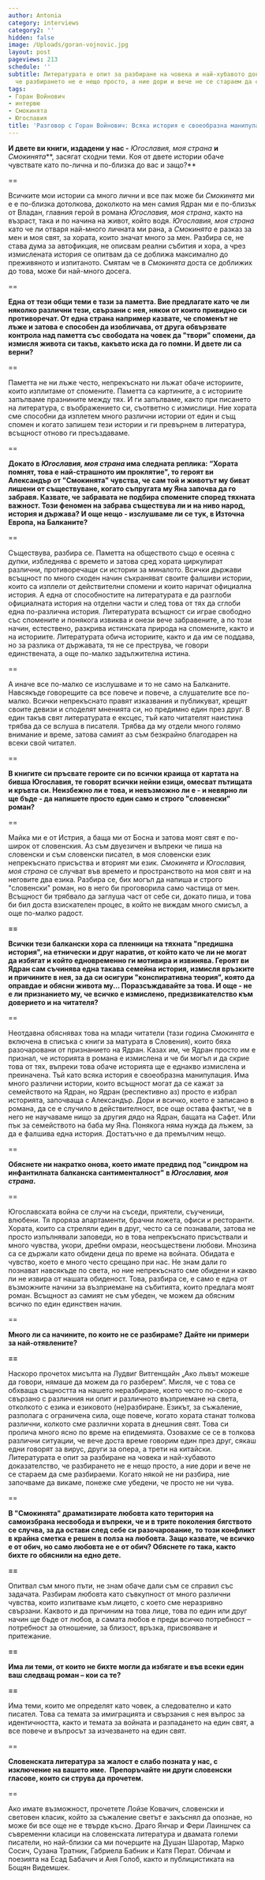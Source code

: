 ```yaml
---
author: Antonia
category: interviews
category2: ''
hidden: false
image: /Uploads/goran-vojnovic.jpg
layout: post
pageviews: 213
schedule: ''
subtitle: Литературата е опит за разбиране на човека и най-хубавото доказателство,
  че разбирането не е нещо просто, а ние дори и вече не се стараем да сме разбираеми
tags:
- Горан Войнович
- интервю
- Смокинята
- Югославия
title: 'Разговор с Горан Войнович: Всяка история е своеобразна манипулация'
---
```


**И двете ви книги, издадени у нас -** *Югославия, моя страна* **и** *Смокинята***, засягат сходни теми. Коя от двете истории обаче чувствате като по-лична и по-близка до вас и защо?**

\==

Всичките мои истории са много лични и все пак може би *Смокинята* ми е е по-близка дотолкова, доколкото на мен самия Ядран ми е по-близък от Владан, главния герой в романа *Югославия, моя страна*, както на възраст, така и по начина на живот, който водя. *Югославия, моя страна* като че ли отваря най-много личната ми рана, а *Смокинята* е разказ за мен и моя свят, за хората, които значат много за мен. Разбира се, не става дума за автофикция, не описвам реални събития и хора, а чрез измислената история се опитвам да се доближа максимално до преживяното и изпитаното. Смятам че в *Смокинята* доста се доближих до това, може би най-много досега. 

\==

**Една от тези общи теми е тази за паметта. Вие предлагате като че ли няколко различни тези, свързани с нея, някои от които привидно си противоречат. От една страна например казвате, че споменът не лъже и затова е способен да изобличава, от друга обвързвате контрола над паметта със свободата на човек да "твори" спомени, да измисля живота си такъв, какъвто иска да го помни. И двете ли са верни?**

\==

Паметта не ни лъже често, непрекъснато ни лъжат обаче историите, които изплитаме от спомените. Паметта са картините, а с историите запълваме празнините между тях. И ги запълваме, както при писането на литература, с въображението си, съответно с измислици. Ние хората сме способни да изплетем много различни истории от един и същ спомен и когато запишем тези истории и ги превърнем в литература, всъщност отново ги пресъздаваме. 

\==

**Докато в *Югославия, моя страна* има следната реплика: “Хората помнят, това е най-страшното им проклятие", то героят ви Александър от "Смокинята" чувства, че сам той и животът му биват лишени от съществуване, когато съпругата му Яна започва да го забравя. Казвате, че забравата не подбира спомените според тяхната важност. Този феномен на забрава съществува ли и на ниво народ, история и държава? И още нещо - изслушваме ли се тук, в Източна Европа, на Балканите?**

\==

Съществува, разбира се. Паметта на обществото също е осеяна с дупки, избледнява с времето и затова сред хората циркулират различни, противоречащи си истории за миналото. Всички държави всъщност по много сходен начин съхраняват своите фалшиви истории, които са изплели от действителни спомени и които наричат официална история. А една от способностите на литературата е да разглоби официалната история на отделни части и след това от тях да сглоби една по-различна история. Литературата всъщност си играе свободно със спомените и понякога извиква и онези вече забравените, а по този начин, естествено, разкрива истинската природа на спомените, както и на историите. Литературата обича историите, както и да им се поддава, но за разлика от държавата, тя не се преструва, че говори единствената, а още по-малко задължителна истина.

\==

А иначе все по-малко се изслушваме и то не само на Балканите. Навсякъде говорещите са все повече и повече, а слушателите все по-малко. Всички непрекъснато правят изказвания и публикуват, крещят своите девизи и споделят мненията си, но предимно един през друг. В един такъв свят литературата е ексцес, тъй като читателят наистина трябва да се вслуша в писателя. Трябва да му отдели много голямо внимание и време, затова самият аз съм безкрайно благодарен на всеки свой читател.

\==

**В книгите си пръсвате героите си по всички краища от картата на бивша Югославия, те говорят всички нейни езици, омесват пътищата и кръвта си. Неизбежно ли е това, и невъзможно ли е - и невярно ли ще бъде - да напишете просто един само и строго "словенски" роман?**

\==

Майка ми е от Истрия, а баща ми от Босна и затова моят свят е по-широк от словенския. Аз съм двуезичен и въпреки че пиша на словенски и съм словенски писател, в моя словенски език непрекъснато присъства и вторият ми език. *Смокинята* и *Югославия, моя страна* се случват във времето и пространството на моя свят и на неговите два езика. Разбира се, бих могъл да напиша и строго "словенски" роман, но в него би проговорила само частица от мен. Всъщност би трябвало да заглуша част от себе си, докато пиша, и това би бил доста взискателен процес, в който не виждам много смисъл, а още по-малко радост.

**\==**

**Всички тези балкански хора са пленници на тяхната "предишна история", на етнически и друг наратив, от който като че ли не могат да избягат и който едновременно ги мотивира и извинява. Героят ви Ядран сам съчинява една такава семейна история, измисля връзките и причините в нея, за да си осигури "конспиративна теория", която да оправдае и обясни живота му... Поразсъждавайте за това. И още - не е ли признанието му, че всичко е измислено, предизвикателство към доверието и на читателя?**

\==

Неотдавна обяснявах това на млади читатели (тази година *Смокинята* е включена в списъка с книги за матурата в Словения), които бяха разочаровани от признанието на Ядран. Казах им, че Ядран просто им е признал, че историята в романа е измислена и че би могъл и да скрие това от тях, въпреки това обаче историята ще е еднакво измислена и преиначена. Тъй като всяка история е своеобразна манипулация. Има много различни истории, които всъщност могат да се кажат за семейството на Ядран, но Ядран (респективно аз) просто е избрал историята, започваща с Александър. Дори и всичко, което е записано в романа, да се е случило в действителност, все още остава фактът, че в него не научаваме нищо за другия дядо на Ядран, бащата на Сафет. Или пък за семейството на баба му Яна. Понякога няма нужда да лъжем, за да е фалшива една история. Достатъчно е да премълчим нещо.

\==

**Обяснете ни накратко онова, което имате предвид под "синдром на инфантилната балканска сантименталност" в *Югославия, моя страна*.**

\==

Югославската война се случи на съседи, приятели, съученици, влюбени. Тя проряза апартаменти, брачни ложета, офиси и ресторанти. Хората, които са стреляли един в друг, често са се познавали, затова не просто изпълнявали заповеди, но в това непрекъснато присъствали и много чувства, укори, дребни омрази, неосъществени любови. Мнозина са се държали като обидени деца по време на войната. Обидата е чувство, което е много често срещано при нас. Не знам дали го познават навсякъде по света, но ние непрекъснато сме обидени и какво ли не извира от нашата обиденост. Това, разбира се, е само е една от възможните начини за възприемане на събитията, които предлага моят роман. Всъщност аз самият не съм убеден, че можем да обясним всичко по един единствен начин.

\==

**Много ли са начините, по които не се разбираме? Дайте ни примери за най-отявлените?**

**\==**

Наскоро прочетох мисълта на Лудвиг Витгенщайн „Ако лъвът можеше да говори, нямаше да можем да го разберем“. Мисля, че с това се обхваща същността на нашето неразбиране, което често по-скоро е свързано с различния ни опит и различното възприемане на света, отколкото с езика и езиковото (не)разбиране. Езикът, за съжаление, разполага с ограничена сила, още повече, когато хората станат толкова различни, колкото сме различни хората в днешния свят. Това си пролича много ясно по време на епидемията. Озовахме се се в толкова различни ситуации, че вече доста време говорим един през друг, сякаш едни говорят за вирус, други за опера, а трети на китайски. Литературата е опит за разбиране на човека и най-хубавото доказателство, че разбирането не е нещо просто, а ние дори и вече не се стараем да сме разбираеми. Когато някой не ни разбира, ние започваме да викаме, понеже сме убедени, че просто не ни чува.

\==

**В "Смокинята" драматизирате любовта като територия на самоизбрана несвобода и въпреки, че и в трите поколения бягството се случва, за да остави след себе си разочарование, то този конфликт в крайна сметка е решен в полза на любовта. Защо казвате, че всичко е от обич, но само любовта не е от обич? Обяснете го така, както бихте го обяснили на едно дете.**

**\==**

Опитвал съм много пъти, не знам обаче дали съм се справил със задачата. Разбирам любовта като съвкупност от много различни чувства, които изпитваме към лицето, с което сме неразривно свързани. Каквото и да причиним на това лице, това по един или друг начин ще бъде от любов, а самата любов е преди всичко потребност ‒ потребност за отношение, за близост, връзка, присвояване и притежание.

**\==**

**Има ли теми, от които не бихте могли да избягате и във всеки един ваш следващ роман – кои са те?**

**\==**

Има теми, които ме определят като човек, а следователно и като писател. Това са темата за имиграцията и свързания с нея въпрос за идентичността, както и темата за войната и разпадането на един свят, а все повече и въпросът за изчезването на един свят.

\==

**Словенската литература за жалост е слабо позната у нас, с изключение на вашето име.  Препоръчайте ни други словенски гласове, които си струва да прочетем.**

\==

Ако имате възможност, прочетете Лойзе Ковачич, словенски и световен класик, който за съжаление светът е закъснял да опознае, но може би все още не е твърде късно. Драго Янчар и Фери Лаиншчек са съвременни класици на словенската литература и двамата големи писатели, но най-близки са ми почерците на Душан Шаротар, Марко Сосич, Сузана Тратник, Габриела Бабник и Катя Перат. Обичам и поезията на Есад Бабачич и Аня Голоб, както и публицистиката на Бощян Видемшек.